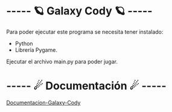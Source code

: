 <h1> ----- 🪐 Galaxy Cody 🪐 ----- </h1>
Para poder ejecutar este programa se necesita tener instalado:

- Python 
- Librería Pygame.

Ejecutar el archivo main.py para poder jugar.

<h1> ----- ☄ Documentación ☄ ----- </h1>

[Documentacion-Galaxy-Cody](https://github.com/Janselin/galaxy-cody/files/8647493/Documentacion-MaryFernandez.pdf)


